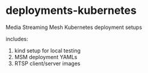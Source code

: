 # deployments-kubernetes
Media Streaming Mesh Kubernetes deployment setups

includes:

1) kind setup for local testing
2) MSM deployment YAMLs
3) RTSP client/server images
